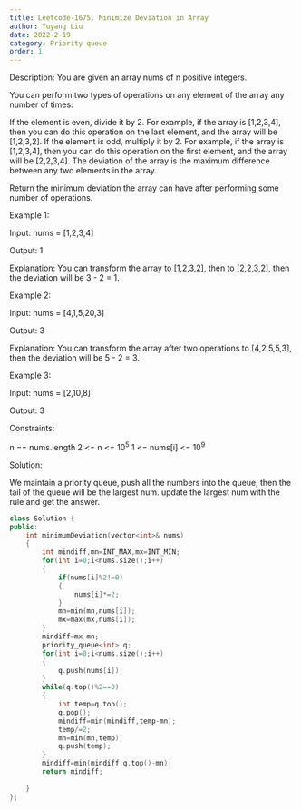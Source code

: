 ```yaml
---
title: Leetcode-1675. Minimize Deviation in Array
author: Yuyang Liu
date: 2022-2-19
category: Priority queue
order: 1
---
```


Description:
You are given an array nums of n positive integers.

You can perform two types of operations on any element of the array any number of times:

If the element is even, divide it by 2.
For example, if the array is [1,2,3,4], then you can do this operation on the last element, and the array will be [1,2,3,2].
If the element is odd, multiply it by 2.
For example, if the array is [1,2,3,4], then you can do this operation on the first element, and the array will be [2,2,3,4].
The deviation of the array is the maximum difference between any two elements in the array.

Return the minimum deviation the array can have after performing some number of operations.

 

Example 1:

Input: nums = [1,2,3,4]

Output: 1

Explanation: You can transform the array to [1,2,3,2], then to [2,2,3,2], then the deviation will be 3 - 2 = 1.

Example 2:

Input: nums = [4,1,5,20,3]

Output: 3

Explanation: You can transform the array after two operations to [4,2,5,5,3], then the deviation will be 5 - 2 = 3.

Example 3:

Input: nums = [2,10,8]

Output: 3
 

Constraints:

n == nums.length
2 <= n <= 10<sup>5</sup>
1 <= nums[i] <= 10<sup>9</sup>

Solution:

We maintain a priority queue, push all the numbers into the queue, then the tail of the queue will be the largest num. update the largest num with the rule and get the answer.



``` c++
class Solution {
public:
    int minimumDeviation(vector<int>& nums)
    {
        int mindiff,mn=INT_MAX,mx=INT_MIN;
        for(int i=0;i<nums.size();i++)
        {
            if(nums[i]%2!=0)
            {
                nums[i]*=2;
            }
            mn=min(mn,nums[i]);
            mx=max(mx,nums[i]);
        }
        mindiff=mx-mn;
        priority_queue<int> q;
        for(int i=0;i<nums.size();i++)
        {
            q.push(nums[i]);
        }
        while(q.top()%2==0)
        {
            int temp=q.top();
            q.pop();
            mindiff=min(mindiff,temp-mn);
            temp/=2;
            mn=min(mn,temp);
            q.push(temp);
        }
        mindiff=min(mindiff,q.top()-mn);
        return mindiff;
        
    }
};
```

